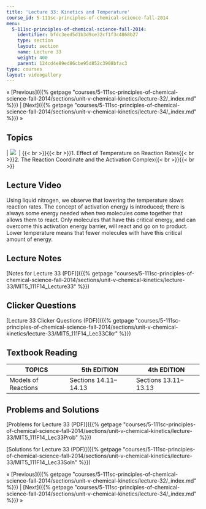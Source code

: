 ```yaml
---
title: 'Lecture 33: Kinetics and Temperature'
course_id: 5-111sc-principles-of-chemical-science-fall-2014
menu:
  5-111sc-principles-of-chemical-science-fall-2014:
    identifier: bfdc3eed5d1b3d9ce32cf1f3c4868b27
    type: section
    layout: section
    name: Lecture 33
    weight: 400
    parent: 124cd4e89ed86cbe95d852c3908bfac3
type: courses
layout: videogallery
---
```

« [Previous]({{% getpage "courses/5-111sc-principles-of-chemical-science-fall-2014/sections/unit-v-chemical-kinetics/lecture-32/_index.md" %}}) | [Next]({{% getpage "courses/5-111sc-principles-of-chemical-science-fall-2014/sections/unit-v-chemical-kinetics/lecture-34/_index.md" %}}) »

Topics
------

| ![](https://open-learning-course-data-ci.s3.amazonaws.com/5-111sc-principles-of-chemical-science-fall-2014/bf0340d1f5d817e3bca597b1ce92e410_Lecture_33.jpg)  | {{< br >}}{{< br >}}1.  Effect of Temperature on Reaction Rates{{< br >}}2.  The Reaction Coordinate and the Activation Complex{{< br >}}{{< br >}} 

Lecture Video
-------------

Using liquid nitrogen, we observe that lowering the temperature slows reaction rates. The concept of activation energy is introduced; there is always some energy needed when two molecules come together that allows them to react. Only molecules that have this critical energy, and can overcome this activation energy barrier, will react and go on to product. Lower temperature means that fewer molecules with have this critical amount of energy.

Lecture Notes
-------------

[Notes for Lecture 33 (PDF)]({{% getpage "courses/5-111sc-principles-of-chemical-science-fall-2014/sections/unit-v-chemical-kinetics/lecture-33/MIT5_111F14_Lecture33" %}})

Clicker Questions
-----------------

[Lecture 33 Clicker Questions (PDF)]({{% getpage "courses/5-111sc-principles-of-chemical-science-fall-2014/sections/unit-v-chemical-kinetics/lecture-33/MIT5_111F14_Lec33Clkr" %}})

Textbook Reading
----------------

| TOPICS | 5th EDITION | 4th EDITION |
| --- | --- | --- |
| Models of Reactions | Sections 14.11–14.13 | Sections 13.11–13.13 

Problems and Solutions
----------------------

[Problems for Lecture 33 (PDF)]({{% getpage "courses/5-111sc-principles-of-chemical-science-fall-2014/sections/unit-v-chemical-kinetics/lecture-33/MIT5_111F14_Lec33Prob" %}})

[Solutions for Lecture 33 (PDF)]({{% getpage "courses/5-111sc-principles-of-chemical-science-fall-2014/sections/unit-v-chemical-kinetics/lecture-33/MIT5_111F14_Lec33Soln" %}})

« [Previous]({{% getpage "courses/5-111sc-principles-of-chemical-science-fall-2014/sections/unit-v-chemical-kinetics/lecture-32/_index.md" %}}) | [Next]({{% getpage "courses/5-111sc-principles-of-chemical-science-fall-2014/sections/unit-v-chemical-kinetics/lecture-34/_index.md" %}}) »